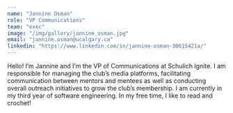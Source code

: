 ```yaml
---
name: "Jannine Osman"
role: "VP Communications"
team: "exec"
image: "/img/gallery/jannine_osman.jpg"
email: "jannine.osman@ucalgary.ca"
linkedin: "https://www.linkedin.com/in/jannine-osman-30615421a/"
---
```


Hello! I’m Jannine and I’m the VP of Communications at Schulich Ignite.  I am responsible for managing the club’s media platforms, facilitating communication between mentors and mentees as well as conducting overall outreach initiatives to grow the club’s membership. I am currently in my third year of software engineering. In my free time, I like to read and crochet!